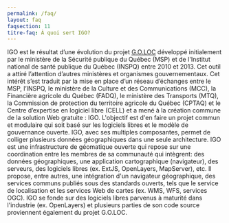 ```yaml
---
permalink: /faq/
layout: faq
faqsection: 11
titre-faq: À quoi sert IGO?
---
```


IGO est le résultat d’une évolution du projet [G.O.LOC](http://geoegl.msp.gouv.qc.ca/accueil/portail_geo/goloc.htm) développé initialement par le ministère de la Sécurité publique du Québec (MSP) et de l'Institut national de santé publique du Québec (INSPQ) entre 2010 et 2013. Cet outil a attiré l’attention d’autres ministères et organismes gouvernementaux. Cet intérêt s’est traduit par la mise en place d’un réseau d’échanges entre le MSP, l’INSPQ, le ministère de la Culture et des Communications (MCC), la Financière agricole du Québec (FADQ), le ministère des Transports (MTQ), la Commission de protection du territoire agricole du Québec (CPTAQ) et le Centre d’expertise en logiciel libre (CELL) et a mené à la création commune de la solution Web gratuite : IGO.
L'objectif est d'en faire un projet commun et modulaire qui soit basé sur les logiciels libres et le modèle de gouvernance ouverte. IGO, avec ses multiples composantes, permet de colliger plusieurs données géographiques dans une seule architecture. IGO est une infrastructure de géomatique ouverte qui repose sur une coordination entre les membres de sa communauté qui intègrent: des données géographiques, une application cartographique (navigateur), des serveurs, des logiciels libres (ex. ExtJS, OpenLayers, MapServer), etc. Il propose, entre autres, une intégration d'un navigateur géographique, des services communs publiés sous des standards ouverts, tels que le service de localisation et les services Web de cartes (ex. WMS, WFS, services OGC). IGO se fonde sur des logiciels libres parvenus à maturité dans l'industrie (ex. OpenLayers) et plusieurs parties de son code source proviennent également du projet G.O.LOC.

